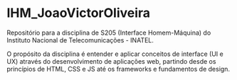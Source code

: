 # IHM_JoaoVictorOliveira
Repositório para a disciplina de S205 (Interface Homem-Máquina) do Instituto Nacional de Telecomunicações - INATEL.

O propósito da disciplina é entender e aplicar conceitos de interface (UI e UX) através do desenvolvimento de aplicações web, partindo desde os princípios de HTML, CSS e JS até os frameworks e fundamentos de design.